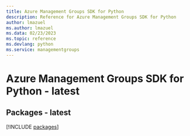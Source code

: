 ```yaml
---
title: Azure Management Groups SDK for Python
description: Reference for Azure Management Groups SDK for Python
author: lmazuel
ms.author: lmazuel
ms.data: 02/23/2023
ms.topic: reference
ms.devlang: python
ms.service: managementgroups
---
```

# Azure Management Groups SDK for Python - latest
## Packages - latest
[!INCLUDE [packages](management-groups-index.md)]
